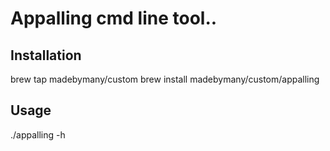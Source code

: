 # Appalling cmd line tool..

## Installation

  brew tap madebymany/custom
  brew install madebymany/custom/appalling

## Usage 

  ./appalling -h
